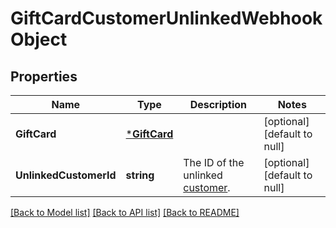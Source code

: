 # GiftCardCustomerUnlinkedWebhookObject

## Properties

 Name                   | Type                         | Description                                         | Notes                        
------------------------|------------------------------|-----------------------------------------------------|------------------------------
 **GiftCard**           | [***GiftCard**](GiftCard.md) |                                                     | [optional] [default to null] 
 **UnlinkedCustomerId** | **string**                   | The ID of the unlinked [customer](entity:Customer). | [optional] [default to null] 

[[Back to Model list]](../README.md#documentation-for-models) [[Back to API list]](../README.md#documentation-for-api-endpoints) [[Back to README]](../README.md)

